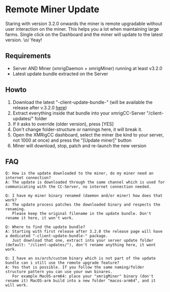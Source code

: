 # Remote Miner Update

Staring with version 3.2.0 onwards the miner is remote upgradable without user interaction on the miner.
This helps you a lot when maintaining large farms. Single click on the Dashboard and the miner will update to the latest version. \o/ Yeay!

## Requirements

* Server AND Miner (xmrigDaemon + xmrigMiner) running at least v3.2.0
* Latest update bundle extracted on the Server

## Howto

1. Download the latest "-client-update-bundle-" (will be available the release after v.3.2.0 [here](https://github.com/Bendr0id/xmrigCC/releases))
2. Extract everything inside that bundle into your xmrigCC-Server "/client-updates/" folder
3. If it asks to override (older version), press [YES]
4. Don't change folder-structure or namings here, it will break it.
5. Open the XMRigCC dashboard, select the miner (be kind to your server, not 1000 at once) and press the "[Update miner]" button
6. Miner will download, stop, patch and re-launch the new version

## FAQ

    Q: How is the update downloaded to the miner, do my miner need an internet connection?
    A: The update is downloaded through the same channel which is used for communicating with the CC-Server, no internet connection needed.

    Q: I have my miner binary renamed (daemon and/or miner) how does that work?
    A: The update process patches the downloaded binary and respects the renaming. 
       Please keep the original filename in the update bundle. Don't rename it here, it won't work. 

    Q: Where to find the update bundle?
    A: Starting with first release after 3.2.0 the release page will have a dedicated "-client-update-bundle-" package.
       Just download that one, extract into your server update folder (default: "/client-updates/"), don't rename anything here, it wont work.

    Q: I have an os/arch/custom binary which is not part of the update bundle can i still use the remote upgrade feature?
    A: Yes that is possible. If you follow the same naming/folder structure pattern you can use your own binares.
       For example MacOS-arm64: place your "xmrigMiner" binary (don't rename it) MacOS-arm build into a new folder "macos-arm64", and it will work.
